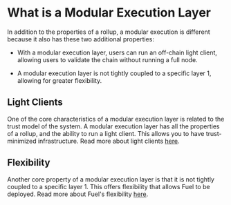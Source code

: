 # What is a Modular Execution Layer

In addition to the properties of a rollup, a modular execution is different because it also has these two additional properties:

- With a modular execution layer, users can run an off-chain light client, allowing users to validate the chain without running a full node.

- A modular execution layer is not tightly coupled to a specific layer 1, allowing for greater flexibility.

## Light Clients

One of the core characteristics of a modular execution layer is related to the trust model of the system. A modular execution layer has all the properties of a rollup, and the ability to run a light client. This allows you to have trust-minimized infrastructure. Read more about light clients [here](./modular-movement.md).

## Flexibility

Another core property of a modular execution layer is that it is not tightly coupled to a specific layer 1. This offers flexibility that allows Fuel to be deployed. Read more about Fuel's flexibility [here](./fuel-configurations.md).
